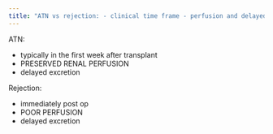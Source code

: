 ```yaml
---
title: "ATN vs rejection: - clinical time frame - perfusion and delayed imaging"
---
```

ATN:
- typically in the first week after transplant
- PRESERVED RENAL PERFUSION
- delayed excretion

Rejection:
- immediately post op
- POOR PERFUSION
- delayed excretion

